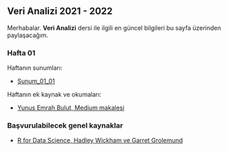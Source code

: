 ## Veri Analizi 2021 - 2022
  
Merhabalar. **Veri Analizi** dersi ile ilgili en güncel bilgileri bu sayfa üzerinden paylaşacağım.  
  
### Hafta 01
  
Haftanın sunumları:

+ [Sunum_01_01](https://github.com/emrahkirdok/veri-analizi/2021-2022/Hafta_01/sunum_01_neden_veri_bilimi.html)

Haftanın ek kaynak ve okumaları:

+ [Yunus Emrah Bulut, Medium makalesi](https://medium.com/datajarlabs/veri-bilimi-nedir-ve-nasıl-öğrenilebilir-b5ff8c581bbc)

### Başvurulabilecek genel kaynaklar

+ [R for Data Science, Hadley Wickham ve Garret Grolemund](https://r4ds.had.co.nz)
